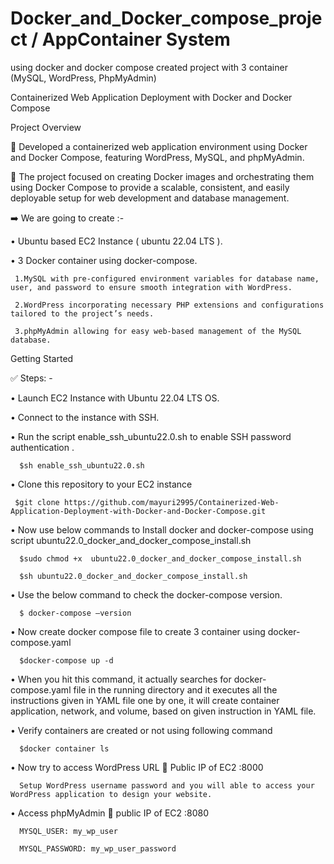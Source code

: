 # Docker_and_Docker_compose_project / AppContainer System
using docker and docker compose created project with 3 container (MySQL, WordPress, PhpMyAdmin)

Containerized Web Application Deployment with Docker and Docker Compose

Project Overview

🚀 Developed a containerized web application environment using Docker and Docker Compose, featuring WordPress, MySQL, and phpMyAdmin. 

🚀 The project focused on creating Docker images and orchestrating them using Docker Compose to provide a scalable, consistent, and easily deployable setup for web development and database management.

➡️ We are going to create :-

•	Ubuntu based EC2 Instance ( ubuntu 22.04 LTS ).

•	3 Docker container using docker-compose.

     1.MySQL with pre-configured environment variables for database name, user, and password to ensure smooth integration with WordPress.
             
     2.WordPress incorporating necessary PHP extensions and configurations tailored to the project’s needs.
             
     3.phpMyAdmin allowing for easy web-based management of the MySQL database.

Getting Started

✅ Steps: -

•	Launch EC2 Instance with Ubuntu 22.04 LTS OS.  

•	Connect to the instance with SSH.

•	Run the script enable_ssh_ubuntu22.0.sh to enable SSH password authentication .

      $sh enable_ssh_ubuntu22.0.sh
      
•	Clone this repository to your EC2 instance

     $git clone https://github.com/mayuri2995/Containerized-Web-Application-Deployment-with-Docker-and-Docker-Compose.git

•	Now use below commands to Install docker and docker-compose using script ubuntu22.0_docker_and_docker_compose_install.sh

      $sudo chmod +x  ubuntu22.0_docker_and_docker_compose_install.sh

      $sh ubuntu22.0_docker_and_docker_compose_install.sh

•	Use the below command to check the docker-compose version.

      $ docker-compose –version

•	Now create docker compose file to create 3 container using docker-compose.yaml

      $docker-compose up -d

 
•	When you hit this command, it actually searches for docker-compose.yaml file in the running directory and it executes all the instructions given in YAML file one by one, it will create container application, network, and volume, based on given instruction in YAML file.

•	Verify containers are created or not using following command

      $docker container ls


•	Now try to access WordPress URL  Public IP of EC2 :8000

      Setup WordPress username password and you will able to access your WordPress application to design your website.

  

•	Access phpMyAdmin  public IP of EC2 :8080

      MYSQL_USER: my_wp_user

      MYSQL_PASSWORD: my_wp_user_password



